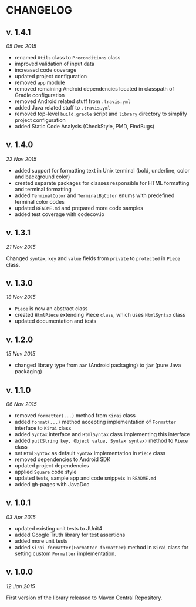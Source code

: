 CHANGELOG
=========

v. 1.4.1
--------
*05 Dec 2015*

- renamed `Utils` class to `Preconditions` class
- improved validation of input data
- increased code coverage
- updated project configuration
- removed `app` module
- removed remaining Android dependencies located in classpath of Gradle configuration
- removed Android related stuff from `.travis.yml`
- added Java related stuff to `.travis.yml`
- removed top-level `build.gradle` script and `library` directory to simplify project configuration
- added Static Code Analysis (CheckStyle, PMD, FindBugs)

v. 1.4.0
--------
*22 Nov 2015*

- added support for formatting text in Unix terminal (bold, underline, color and background color)
- created separate packages for classes responsible for HTML formatting and terminal formatting
- added `TerminalColor` and `TerminalBgColor` enums with predefined terminal color codes
- updated `README.md` and prepared more code samples
- added test coverage with codecov.io

v. 1.3.1
--------
*21 Nov 2015*

Changed `syntax`, `key` and `value` fields from `private` to `protected` in `Piece` class.

v. 1.3.0
--------
*18 Nov 2015*

- `Piece` is now an abstract class
- created `HtmlPiece` extending Piece `class`, which uses `HtmlSyntax` class
- updated documentation and tests

v. 1.2.0
--------
*15 Nov 2015*

- changed library type from `aar` (Android packaging) to `jar` (pure Java packaging)

v. 1.1.0
--------
*06 Nov 2015*

- removed `formatter(...)` method from `Kirai` class
- added `format(...)` method accepting implementation of `Formatter` interface to `Kirai` class
- added `Syntax` interface and `HtmlSyntax` class implementing this interface
- added `put(String key, Object value, Syntax syntax)` method to `Piece` class
- set `HtmlSyntax` as default `Syntax` implementation in `Piece` class
- removed dependencies to Android SDK
- updated project dependencies
- applied `Square` code style
- updated tests, sample app and code snippets in `README.md`
- added gh-pages with JavaDoc

v. 1.0.1
--------
*03 Apr 2015*

- updated existing unit tests to JUnit4
- added Google Truth library for test assertions
- added more unit tests
- added `Kirai formatter(Formatter formatter)` method in `Kirai` class for setting custom `Formatter` implementation.

v. 1.0.0
--------
*12 Jan 2015*

First version of the library released to Maven Central Repository.
